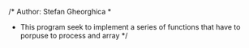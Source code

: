 /* Author: Stefan Gheorghica
 * 
 * This program seek to implement a series of functions that have to porpuse to process and array
 */

